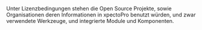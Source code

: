 Unter Lizenzbedingungen stehen die Open Source Projekte, sowie Organisationen deren Informationen in xpectoPro benutzt würden, und zwar verwendete Werkzeuge,  und integrierte Module und Komponenten.
